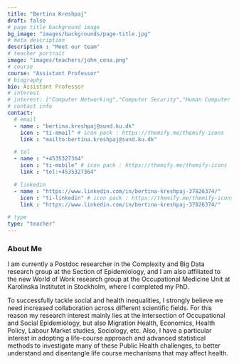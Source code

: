 ```yaml
---
title: "Bertina	Kreshpaj"
draft: false
# page title background image
bg_image: "images/backgrounds/page-title.jpg"
# meta description
description : "Meet our team"
# teacher portrait
image: "images/teachers/john_cena.png"
# course
course: "Assistant Professor"
# biography
bio: Assistant Professor
# interest
# interest: ["Computer Networking","Computer Security","Human Computer Interfacing"]
# contact info
contact:
  # email
  - name : "bertina.kreshpaj@sund.ku.dk"
    icon : "ti-email" # icon pack : https://themify.me/themify-icons
    link : "mailto:bertina.kreshpaj@sund.ku.dk"

  # tel
  - name : "+4535327364"
    icon : "ti-mobile" # icon pack : https://themify.me/themify-icons
    link : "tel:+4535327364"

  # linkedin
  - name : "https://www.linkedin.com/in/bertina-kreshpaj-37826374/"
    icon : "ti-linkedin" # icon pack : https://themify.me/themify-icons
    link : "https://www.linkedin.com/in/bertina-kreshpaj-37826374/"

# type
type: "teacher"
---
```


### About Me

I am currently a Postdoc researcher in the Complexity and Big Data research group at the Section of Epidemiology, and I am also affiliated to the new World of Work research group at the Occupational Medicine Unit at Karolinska Institutet in Stockholm, where I completed my PhD.

To successfully tackle social and health inequalities, I strongly believe we need increased collaboration across different scientific fields. For this reason my research interest mainly lies at the intersection of Occupational and Social Epidemiology, but also Migration Health, Economics, Health Policy, Labour Market studies, Sociology, etc. Also, I have a particular interest in adopting a life-course approach and advanced statistical methods to investigate many of these Public Health challenges, to better understand and disentangle life course mechanisms that may affect health.